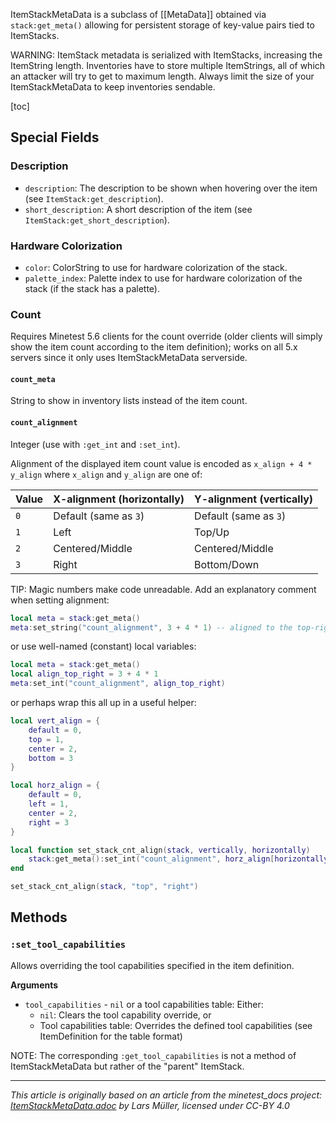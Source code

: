 ItemStackMetaData is a subclass of [[MetaData]] obtained via `stack:get_meta()` allowing for persistent storage of key-value pairs tied to ItemStacks.

WARNING: ItemStack metadata is serialized with ItemStacks, increasing the ItemString length.
Inventories have to store multiple ItemStrings, all of which an attacker will try to get to maximum length.
Always limit the size of your ItemStackMetaData to keep inventories sendable.

[toc]

## Special Fields

### Description
* `description`: The description to be shown when hovering over the item (see `ItemStack:get_description`).
* `short_description`: A short description of the item (see `ItemStack:get_short_description`).

### Hardware Colorization
* `color`: ColorString to use for hardware colorization of the stack.
* `palette_index`: Palette index to use for hardware colorization of the stack (if the stack has a palette).

### Count
Requires Minetest 5.6 clients for the count override
(older clients will simply show the item count according to the item definition);
works on all 5.x servers since it only uses ItemStackMetaData serverside.

#### `count_meta`
String to show in inventory lists instead of the item count.

#### `count_alignment`
Integer (use with `:get_int` and `:set_int`).

Alignment of the displayed item count value is encoded as `x_align + 4 * y_align`
where `x_align` and `y_align` are one of:

| Value | X-alignment (horizontally) | Y-alignment (vertically) |
|---|----|----|
| `0` | Default (same as `3`) | Default (same as `3`) |
| `1` | Left | Top/Up |
| `2` | Centered/Middle | Centered/Middle |
| `3` | Right | Bottom/Down |

TIP: Magic numbers make code unreadable. Add an explanatory comment when setting alignment:

```lua
local meta = stack:get_meta()
meta:set_string("count_alignment", 3 + 4 * 1) -- aligned to the top-right corner
```

or use well-named (constant) local variables:

```lua
local meta = stack:get_meta()
local align_top_right = 3 + 4 * 1
meta:set_int("count_alignment", align_top_right)
```

or perhaps wrap this all up in a useful helper:

```lua
local vert_align = {
	default = 0,
	top = 1,
	center = 2,
	bottom = 3
}

local horz_align = {
	default = 0,
	left = 1,
	center = 2,
	right = 3
}

local function set_stack_cnt_align(stack, vertically, horizontally)
	stack:get_meta():set_int("count_alignment", horz_align[horizontally] + 4 * vert_align[vertically])
end

set_stack_cnt_align(stack, "top", "right")
```

## Methods

### `:set_tool_capabilities`
Allows overriding the tool capabilities specified in the item definition.

**Arguments**
- `tool_capabilities` - `nil` or a tool capabilities table: Either:
  - `nil`: Clears the tool capability override, or
  - Tool capabilities table: Overrides the defined tool capabilities (see ItemDefinition for the table format)

NOTE: The corresponding `:get_tool_capabilities` is not a method of ItemStackMetaData but rather of the "parent" ItemStack.

---
*This article is originally based on an article from the minetest_docs project: [ItemStackMetaData.adoc](https://github.com/minetest/minetest_docs/blob/master/doc/classes/ItemStackMetaData.adoc) by Lars Müller, licensed under CC-BY 4.0*